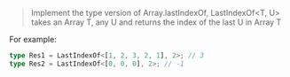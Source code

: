 > Implement the type version of Array.lastIndexOf, LastIndexOf<T, U> takes an Array T, any U and returns the index of the last U in Array T

For example:

```ts
type Res1 = LastIndexOf<[1, 2, 3, 2, 1], 2>; // 3
type Res2 = LastIndexOf<[0, 0, 0], 2>; // -1
```
